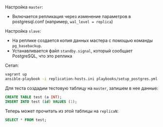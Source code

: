 Настройка `master`:
* Включается репликация через изменение параметров в postgresql.conf (например, `wal_level = replica`)

Настройка `slave`:
* На реплике создается копия данных мастера с помощью команды `pg_basebackup`.
*	Устанавливается файл `standby.signal`, который сообщает PostgreSQL, что это реплика

Сетап:
```bash
vagrant up
ansible-playbook -i replication-hosts.ini playbooks/setup_postgres.yml
```

Для теста создадим тестовую таблицу на `master`, запишем в нее данные:

```sql
CREATE TABLE test (a INT);
INSERT INTO test (id) VALUES (1);
```

Теперь может прочитать из этой таблицы на `replicaN`:

```sql
SELECT * FROM test;
```
